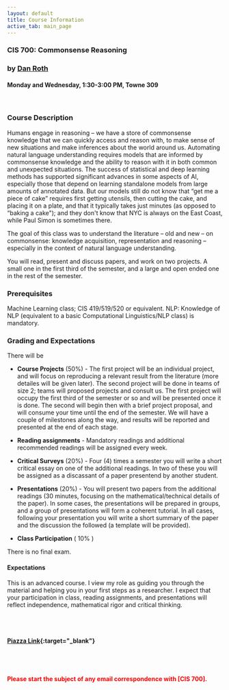 ```yaml
---
layout: default
title: Course Information
active_tab: main_page
---
```

### CIS 700: Commonsense Reasoning
### by [Dan Roth](http://www.cis.upenn.edu/~danroth/)
#### Monday and Wednesday, 1:30-3:00 PM, Towne 309


<br/>

### Course Description

Humans engage in reasoning – we have a store of commonsense knowledge that we can quickly access and reason with, to make sense of new situations and make inferences about the world around us. Automating natural language understanding requires models that are informed by commonsense knowledge and the ability to reason with it in both common and unexpected situations. The success of statistical and deep learning methods has supported significant advances in some aspects of AI, especially those that depend on learning standalone models from large amounts of annotated data. But our models still do not know that “get me a piece of cake” requires first getting utensils, then cutting the cake, and placing it on a plate, and that it typically takes just minutes (as opposed to “baking a cake"); and they don't know that NYC is always on the East Coast, while Paul Simon is sometimes there.

The goal of this class was to understand the literature – old and new – on commonsense: knowledge acquisition, representation and reasoning – especially in the context of natural language understanding.

You will read, present and discuss papers, and work on two projects. A small one in the first third of the semester, and a large and open ended one in the rest of the semester.  

### Prerequisites

Machine Learning class; CIS 419/519/520 or equivalent. NLP: Knowledge of NLP (equivalent to a basic Computational Linguistics/NLP class) is mandatory.

### Grading and Expectations

There will be
* **Course Projects** (50%) - The first project will be an individual project, and will focus on reproducing a relevant result from the literature (more detailes will be given later). The second project will be done in teams of size 2; teams will proposed projects and consult us. The first project will occupy the first third of the semester or so and will be presented once it is done. The second will begin then with a brief project proposal, and will consume your time until the end of the semester. We will have a couple of milestones along  the way, and results will be reported and presented at the end of each stage.

* **Reading assignments** - Mandatory readings and additional recommended readings will be assigned every week.

* **Critical Surveys** (20%) - Four (4) times a semester you will write a short critical essay on one of the additional readings. In two of these you will be assigned as a discassant of a paper presentend by another student. 

* **Presentations** (20%) - You will present two  papers from the additional readings (30 minutes, focusing on the mathematical/technical details of the paper). In some cases, the presentations will be prepared in groups, and a group of presentations will form a coherent tutorial. In all cases, following your presentation you will write a short summary of the paper and the discussion the followed (a template will be provided). 

* **Class Participation** ( 10% )


There is no final exam.

#### Expectations

This is an advanced course. I view my role as guiding you through the material and helping you in your first steps as a researcher. I expect that your participation in class, reading assignments, and presentations will reflect independence, mathematical rigor and critical thinking.

<br><br>
#### [Piazza Link](https://piazza.com/class/jqwu2evpoa06mj){:target="_blank"}
<br><br>

#### <font color="red">Please start the subject of any email correspondence with [CIS 700].<font color="red">
